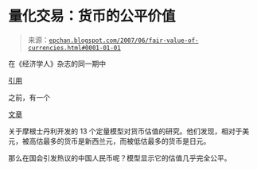 <!--yml

分类：未分类

日期：2024-05-12 19:23:06

-->

# 量化交易：货币的公平价值

> 来源：[`epchan.blogspot.com/2007/06/fair-value-of-currencies.html#0001-01-01`](http://epchan.blogspot.com/2007/06/fair-value-of-currencies.html#0001-01-01)

在《经济学人》杂志的同一期中

[引用](http://epchan.blogspot.com/2007/06/news-driven-algorithmic-trading.html)

之前，有一个

[文章](http://www.economist.com/finance/displaystory.cfm?story_id=9366051)

关于摩根士丹利开发的 13 个定量模型对货币估值的研究。他们发现，相对于美元，被高估最多的货币是新西兰元，而被低估最多的货币是日元。

那么在国会引发热议的中国人民币呢？模型显示它的估值几乎完全公平。

